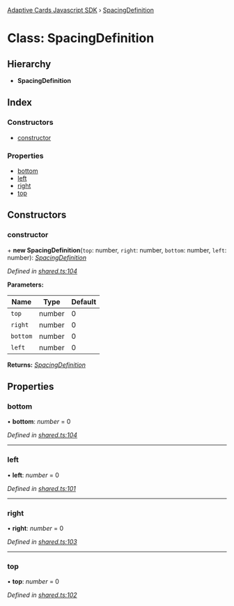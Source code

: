 [Adaptive Cards Javascript SDK](../README.md) › [SpacingDefinition](spacingdefinition.md)

# Class: SpacingDefinition

## Hierarchy

* **SpacingDefinition**

## Index

### Constructors

* [constructor](spacingdefinition.md#constructor)

### Properties

* [bottom](spacingdefinition.md#bottom)
* [left](spacingdefinition.md#left)
* [right](spacingdefinition.md#right)
* [top](spacingdefinition.md#top)

## Constructors

###  constructor

\+ **new SpacingDefinition**(`top`: number, `right`: number, `bottom`: number, `left`: number): *[SpacingDefinition](spacingdefinition.md)*

*Defined in [shared.ts:104](https://github.com/microsoft/AdaptiveCards/blob/a61c5fd56/source/nodejs/adaptivecards/src/shared.ts#L104)*

**Parameters:**

Name | Type | Default |
------ | ------ | ------ |
`top` | number | 0 |
`right` | number | 0 |
`bottom` | number | 0 |
`left` | number | 0 |

**Returns:** *[SpacingDefinition](spacingdefinition.md)*

## Properties

###  bottom

• **bottom**: *number* = 0

*Defined in [shared.ts:104](https://github.com/microsoft/AdaptiveCards/blob/a61c5fd56/source/nodejs/adaptivecards/src/shared.ts#L104)*

___

###  left

• **left**: *number* = 0

*Defined in [shared.ts:101](https://github.com/microsoft/AdaptiveCards/blob/a61c5fd56/source/nodejs/adaptivecards/src/shared.ts#L101)*

___

###  right

• **right**: *number* = 0

*Defined in [shared.ts:103](https://github.com/microsoft/AdaptiveCards/blob/a61c5fd56/source/nodejs/adaptivecards/src/shared.ts#L103)*

___

###  top

• **top**: *number* = 0

*Defined in [shared.ts:102](https://github.com/microsoft/AdaptiveCards/blob/a61c5fd56/source/nodejs/adaptivecards/src/shared.ts#L102)*
